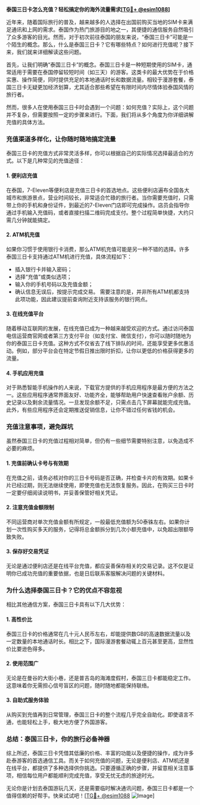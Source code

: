 **泰国三日卡怎么充值？轻松搞定你的海外流量需求[[TG💪+ @esim1088](https://t.me/s/esim1088)]**

近年来，随着国际旅行的普及，越来越多的人选择在出国前购买当地的SIM卡来满足通讯和上网的需求。泰国作为热门旅游目的地之一，其便捷的通信服务自然吸引了众多游客的目光。然而，对于初次前往泰国的朋友来说，“泰国三日卡”可能是一个陌生的概念。那么，什么是泰国三日卡？它有哪些特点？如何进行充值呢？接下来，我们就来详细解读这些问题。

首先，让我们明确“泰国三日卡”的概念。泰国三日卡是一种短期使用的SIM卡，通常适用于需要在泰国停留较短时间（如三天）的游客。这类卡的最大优势在于价格实惠、操作简便，同时提供充足的本地通话时长和数据流量。相较于漫游套餐，泰国三日卡无疑更加经济划算，尤其适合那些希望在有限时间内尽情体验泰国风情的旅行者。

然而，很多人在使用泰国三日卡时会遇到一个问题：如何充值？实际上，这个问题并不复杂，但需要按照一定的步骤来进行。下面，我们将从多个角度为你详细讲解充值的具体方法。

### **充值渠道多样化，让你随时随地搞定流量**
泰国三日卡的充值方式非常灵活多样，你可以根据自己的实际情况选择最适合的方式。以下是几种常见的充值途径：

#### **1. 便利店充值**
在泰国，7-Eleven等便利店是充值三日卡的首选地点。这些便利店遍布全国各大城市和旅游景点，营业时间较长，非常适合忙碌的旅行者。当你需要充值时，只需带上你的手机和身份证件，到最近的7-Eleven门店即可完成操作。店员会指导你通过手机输入充值码，或者直接扫描二维码完成支付。整个过程简单快捷，大约只需几分钟就能搞定。

#### **2. ATM机充值**
如果你习惯于使用银行卡消费，那么ATM机充值可能是另一种不错的选择。许多泰国三日卡支持通过ATM机进行充值，具体流程如下：
- 插入银行卡并输入密码；
- 选择“充值”或类似选项；
- 输入你的手机号码以及充值金额；
- 确认信息无误后，按提示完成交易。
需要注意的是，并非所有ATM机都支持此项功能，因此建议提前查询附近支持该服务的银行网点。

#### **3. 在线充值平台**
随着移动互联网的发展，在线充值已成为一种越来越受欢迎的方式。通过访问泰国电信运营商官网或者第三方支付平台（如支付宝、微信支付），你可以随时随地为你的泰国三日卡充值。这种方式不仅省去了线下排队的时间，还能享受更多优惠活动。例如，部分平台会在特定节假日推出限时折扣，让你以更低的价格获得更多的流量。

#### **4. 手机应用充值**
对于熟悉智能手机操作的人来说，下载官方提供的手机应用程序是最方便的方法之一。这些应用程序通常界面友好、功能齐全，能够帮助用户快速查看账户余额、历史记录以及剩余流量情况。一旦发现余额不足，只需点击几下屏幕就能完成充值。此外，有些应用程序还会定期推送促销信息，让你不错过任何省钱的机会。

### **充值注意事项，避免踩坑**
虽然泰国三日卡的充值过程相对简单，但仍有一些细节需要特别注意，以免造成不必要的麻烦。

#### **1. 充值前确认卡号与有效期**
在充值之前，请务必核对你的三日卡号码是否正确，并检查卡片的有效期。如果卡片已经过期，则无法继续使用，即使充值也无法恢复服务。因此，在购买三日卡时一定要仔细阅读说明书，并妥善保管好相关凭证。

#### **2. 注意充值金额限制**
不同运营商对单次充值金额有所规定，一般最低充值额为50泰铢左右。如果你计划一次性购买多天的服务，记得将总金额拆分到几次小额充值中，以免超出限额导致失败。

#### **3. 保存好交易凭证**
无论是通过便利店还是在线平台充值，都应妥善保存相关的交易记录。这不仅是证明你已成功充值的重要依据，也是日后联系客服解决问题的关键材料。

### **为什么选择泰国三日卡？它的优点不容忽视**
相比其他通信方案，泰国三日卡具有以下几大优势：

#### **1. 高性价比**
泰国三日卡的价格通常在几十元人民币左右，却能提供数GB的高速数据流量以及一定数量的本地通话时长。相比之下，国际漫游套餐动辄上百元甚至更高，显然性价比要逊色得多。

#### **2. 使用范围广**
无论是在曼谷的大街小巷，还是普吉岛的海滩度假村，泰国三日卡都能稳定工作。这意味着你无需担心信号盲区的问题，随时随地都能保持联络。

#### **3. 自助式服务体验**
从购买到充值再到日常管理，泰国三日卡的整个流程几乎完全自助化。即使语言不通，也能轻松上手，极大地方便了外国游客。

### **总结：泰国三日卡，你的旅行必备神器**
综上所述，泰国三日卡凭借其低廉的价格、丰富的功能以及便捷的操作，成为许多赴泰游客的首选通信工具。而关于如何充值的问题，无论是便利店、ATM机还是在线平台，都提供了多种选择供你挑选。只要遵循正确的步骤，并留意相关注意事项，相信每位用户都能顺利完成充值，享受无忧无虑的旅途时光。

无论你是计划去泰国游玩几天，还是需要临时解决通讯问题，泰国三日卡都是一个值得信赖的好帮手。快来试试吧！[[TG💪+ @esim1088](https://t.me/s/esim1088) ![Image](https://i.postimg.cc/4NQfJmqS/Snipaste-2025-05-13-00-14-12.png)]